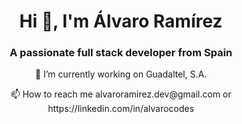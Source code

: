 <h1 align="center">Hi 👋, I'm Álvaro Ramírez</h1>
<h3 align="center">A passionate full stack developer from Spain</h3>
<p align="center">🔭 I’m currently working on Guadaltel, S.A.</p>
<p align="center">📫 How to reach me alvaroramirez.dev@gmail.com or https://linkedin.com/in/alvarocodes</p>


